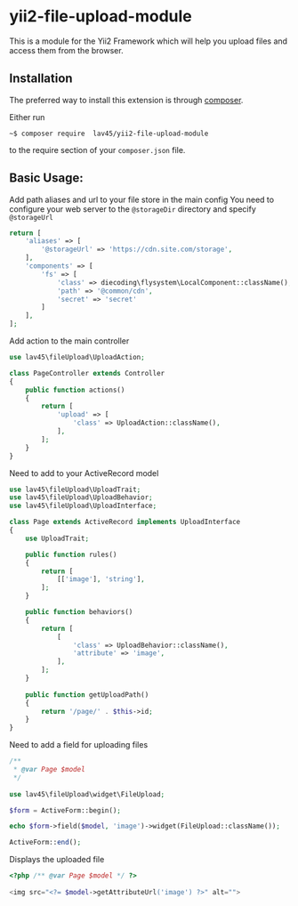 yii2-file-upload-module
==============================

This is a module for the Yii2 Framework which will help you upload files and access them from the browser.


Installation
------------

The preferred way to install this extension is through [composer](http://getcomposer.org/download/).

Either run

```shell
~$ composer require  lav45/yii2-file-upload-module
```

to the require section of your `composer.json` file.

Basic Usage:
------

Add path aliases and url to your file store in the main config
You need to configure your web server to the `@storageDir` directory and specify `@storageUrl`

```php
return [
    'aliases' => [
        '@storageUrl' => 'https://cdn.site.com/storage',
    ],
    'components' => [
        'fs' => [
            'class' => diecoding\flysystem\LocalComponent::className(),
            'path' => '@common/cdn',
            'secret' => 'secret'
        ]
    ],
];
```

Add action to the main controller

```php
use lav45\fileUpload\UploadAction;

class PageController extends Controller
{
    public function actions()
    {
        return [
            'upload' => [
                'class' => UploadAction::className(),
            ],
        ];
    }
}
```

Need to add to your ActiveRecord model

```php
use lav45\fileUpload\UploadTrait;
use lav45\fileUpload\UploadBehavior;
use lav45\fileUpload\UploadInterface;

class Page extends ActiveRecord implements UploadInterface
{
    use UploadTrait;

    public function rules()
    {
        return [
            [['image'], 'string'],
        ];
    }

    public function behaviors()
    {
        return [
            [
                'class' => UploadBehavior::className(),
                'attribute' => 'image',
            ],
        ];
    }
    
    public function getUploadPath()
    {
        return '/page/' . $this->id;
    }
}
```

Need to add a field for uploading files

```php
/**
 * @var Page $model
 */
 
use lav45\fileUpload\widget\FileUpload;

$form = ActiveForm::begin();

echo $form->field($model, 'image')->widget(FileUpload::className());

ActiveForm::end();
```

Displays the uploaded file

```php
<?php /** @var Page $model */ ?>
 
<img src="<?= $model->getAttributeUrl('image') ?>" alt="">
```
